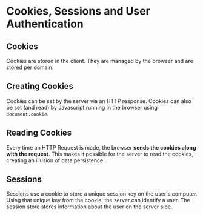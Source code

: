 # Cookies, Sessions and User Authentication

## Cookies
Cookies are stored in the client. They are managed by the browser and are stored per domain.

## Creating Cookies
Cookies can be set by the server via an HTTP response. Cookies can also be set (and read) by Javascript running in the browser using `document.cookie`.

## Reading Cookies
Every time an HTTP Request is made, the browser **sends the cookies along with the request**. This makes it possible for the server to read the cookies, creating an illusion of data persistence.

## Sessions
Sessions use a cookie to store a unique session key on the user's computer. Using that unique key from the cookie, the server can identify a user. The session store stores information about the user on the server side.

